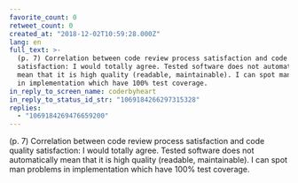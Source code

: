 ```yaml
---
favorite_count: 0
retweet_count: 0
created_at: "2018-12-02T10:59:28.000Z"
lang: en
full_text: >-
  (p. 7) Correlation between code review process satisfaction and code quality
  satisfaction: I would totally agree. Tested software does not automatically
  mean that it is high quality (readable, maintainable). I can spot man problems
  in implementation which have 100% test coverage.
in_reply_to_screen_name: coderbyheart
in_reply_to_status_id_str: "1069184266297315328"
replies:
  - "1069184269476659200"
---
```


(p. 7) Correlation between code review process satisfaction and code quality
satisfaction: I would totally agree. Tested software does not automatically mean
that it is high quality (readable, maintainable). I can spot man problems in
implementation which have 100% test coverage.
